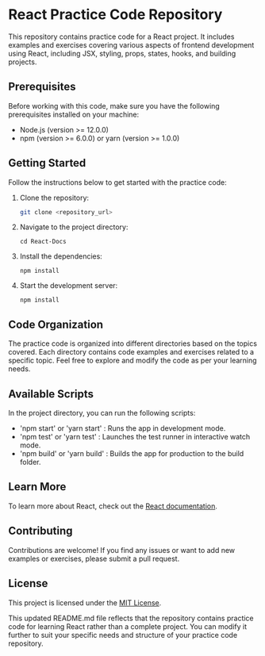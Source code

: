 # React Practice Code Repository

This repository contains practice code for a React project. It includes examples and exercises covering various aspects of frontend development using React, including JSX, styling, props, states, hooks, and building projects.

## Prerequisites

Before working with this code, make sure you have the following prerequisites installed on your machine:

- Node.js (version >= 12.0.0)
- npm (version >= 6.0.0) or yarn (version >= 1.0.0)

## Getting Started

Follow the instructions below to get started with the practice code:

1. Clone the repository:

   ```bash
   git clone <repository_url>
   
2. Navigate to the project directory:
    
    ```
    cd React-Docs
    ```
3. Install the dependencies:

    ```
    npm install
    ```
4. Start the development server:
    ```
    npm install
    ```
## Code Organization
    
  The practice code is organized into different directories based on the topics covered. Each directory contains code examples and exercises related to a specific topic. Feel free to explore and modify the code as per your learning needs.

## Available Scripts
 
   In the project directory, you can run the following scripts:
   
   - 'npm start' or 'yarn start' : Runs the app in development mode.
   - 'npm test' or 'yarn test' : Launches the test runner in interactive watch mode.
   - 'npm build' or 'yarn build' : Builds the app for production to the build folder.
   
## Learn More

   To learn more about React, check out the [React documentation](https://reactjs.org/).
 
## Contributing

  Contributions are welcome! If you find any issues or want to add new examples or exercises, please submit a pull request.
  
## License
 
  This project is licensed under the [MIT License](https://chat.openai.com/LICENSE).
  
  
This updated README.md file reflects that the repository contains practice code for learning React rather than a complete project. You can modify it further to suit your specific needs and structure of your practice code repository.

  

